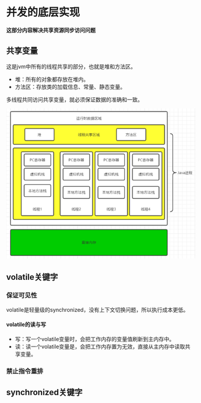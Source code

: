 # 并发的底层实现

**这部分内容解决共享资源同步访问问题**

## 共享变量

这是jvm中所有的线程共享的部分，也就是堆和方法区。

- 堆：所有的对象都存放在堆内。
- 方法区：存放类的加载信息、常量、静态变量。

多线程共同访问共享变量，就必须保证数据的准确和一致。

<img src="image-20210823165735219.png" alt="image-20210823165735219"  />

## volatile关键字

### 保证可见性

volatile是轻量级的synchronized，没有上下文切换问题，所以执行成本更低。

#### volatile的读与写

- 写：写一个volatile变量时，会把工作内存的变量值刷新到主内存中。
- 读：读一个volatile变量是，会把工作内存置为无效，直接从主内存中读取共享变量。

### 禁止指令重排



## synchronized关键字
